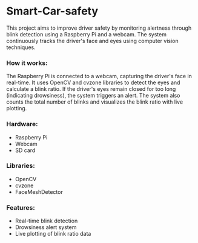 # Smart-Car-safety
This project aims to improve driver safety by monitoring alertness through blink detection using a Raspberry Pi and a webcam. The system continuously tracks the driver's face and eyes using computer vision techniques.

### How it works:
The Raspberry Pi is connected to a webcam, capturing the driver's face in real-time.
It uses OpenCV and cvzone libraries to detect the eyes and calculate a blink ratio.
If the driver's eyes remain closed for too long (indicating drowsiness), the system triggers an alert.
The system also counts the total number of blinks and visualizes the blink ratio with live plotting.

### Hardware:
+ Raspberry Pi
+ Webcam
+ SD card

### Libraries:
+ OpenCV
+ cvzone
+ FaceMeshDetector

### Features:
+ Real-time blink detection
+ Drowsiness alert system
+ Live plotting of blink ratio data
